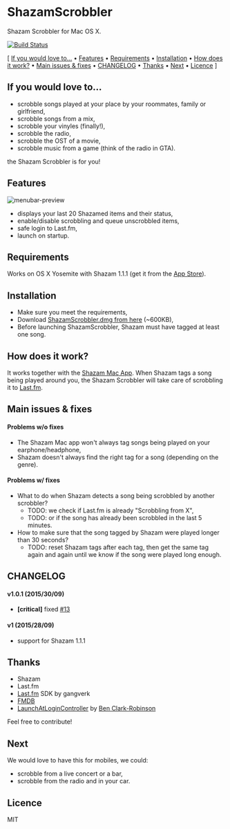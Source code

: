 ShazamScrobbler
=================

Shazam Scrobbler for Mac OS X. 

[![Build Status](https://travis-ci.org/stephanebruckert/ShazamScrobbler.svg?branch=master)](https://travis-ci.org/stephanebruckert/ShazamScrobbler)

[ [If you would love to...](#if-you-would-love-to) &bull; [Features](#features) &bull; [Requirements](#requirements) &bull; [Installation](#installation) &bull; [How does it work?](#how-does-it-work) &bull; [Main issues & fixes](#main-issues--fixes) &bull; [CHANGELOG](#changelog) &bull; [Thanks](#thanks) &bull; [Next](#next) &bull; [Licence](#licence) ]

## If you would love to...

 - scrobble songs played at your place by your roommates, family or girlfriend,
 - scrobble songs from a mix,
 - scrobble your vinyles (finally!),
 - scrobble the radio,
 - scrobble the OST of a movie,
 - scrobble music from a game (think of the radio in GTA).
 
the Shazam Scrobbler is for you!

## Features

![menubar-preview](https://cloud.githubusercontent.com/assets/1932338/10127413/89a1b8ce-65a1-11e5-8fd7-479ad0eca604.png)
 
 - displays your last 20 Shazamed items and their status,
 - enable/disable scrobbling and queue unscrobbled items,
 - safe login to Last.fm,
 - launch on startup.

## Requirements

Works on OS X Yosemite with Shazam 1.1.1 (get it from the [App Store](https://itunes.apple.com/en/app/shazam/id897118787?mt=12)).

## Installation

 - Make sure you meet the requirements,
 - Download [ShazamScrobbler.dmg from here](https://github.com/stephanebruckert/ShazamScrobbler/releases) (~600KB),
 - Before launching ShazamScrobbler, Shazam must have tagged at least one song.

## How does it work?

It works together with the [Shazam Mac App](https://itunes.apple.com/us/app/shazam/id897118787?mt=12). When Shazam tags a song being played around you, the Shazam Scrobbler will take care of scrobbling it to [Last.fm](http://last.fm).

## Main issues & fixes

#### Problems w/o fixes

- The Shazam Mac app won't always tag songs being played on your earphone/headphone,
- Shazam doesn't always find the right tag for a song (depending on the genre).

#### Problems w/ fixes

- What to do when Shazam detects a song being scrobbled by another scrobbler?
  - TODO: we check if Last.fm is already "Scrobbling from X",
  - TODO: or if the song has already been scrobbled in the last 5 minutes.
- How to make sure that the song tagged by Shazam were played longer than 30 seconds?
  - TODO: reset Shazam tags after each tag, then get the same tag again and again until we know if the song were played long enough.

## CHANGELOG

#### v1.0.1 (2015/30/09)

 - **[critical]** fixed [#13](https://github.com/stephanebruckert/ShazamScrobbler/issues/13)

#### v1 (2015/28/09)

 - support for Shazam 1.1.1

## Thanks

 - Shazam
 - Last.fm
 - [Last.fm](https://github.com/gangverk/LastFm) SDK by gangverk
 - [FMDB](https://github.com/ccgus/fmdb)
 - [LaunchAtLoginController](https://github.com/Mozketo/LaunchAtLoginController) by [Ben Clark-Robinson](https://github.com/Mozketo)

Feel free to contribute!

## Next

We would love to have this for mobiles, we could:
 - scrobble from a live concert or a bar,
 - scrobble from the radio and in your car.
 
## Licence

MIT